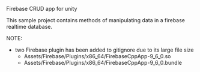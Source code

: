 Firebase CRUD app for unity

This sample project contains methods of manipulating data in a firebase realtime database.

NOTE:
- two Firebase plugin has been added to gitignore due to its large file size
	- Assets/Firebase/Plugins/x86_64/FirebaseCppApp-9_6_0.so
	- Assets/Firebase/Plugins/x86_64/FirebaseCppApp-9_6_0.bundle